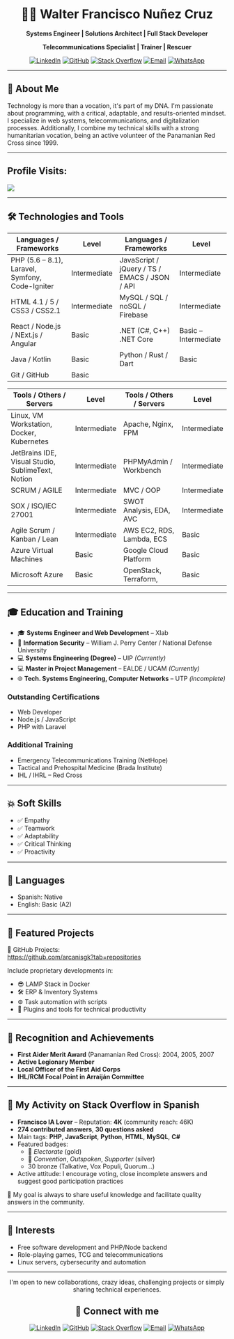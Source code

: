 <div align="center">

# 👨‍💻 Walter Francisco Nuñez Cruz

**Systems Engineer | Solutions Architect | Full Stack Developer**

**Telecommunications Specialist | Trainer | Rescuer**


[![LinkedIn](https://img.shields.io/badge/LinkedIn-Walter%20Nuñez-blue?style=for-the-badge&logo=linkedin)](https://www.linkedin.com/in/walter-francisco-n%C3%BA%C3%B1ez-cruz/)
[![GitHub](https://img.shields.io/badge/GitHub-wnunezc-181717?style=for-the-badge&logo=github)](https://github.com/wnunezc)
[![Stack Overflow](https://img.shields.io/badge/StackOverflow-%20Francisco%20IA%20Lover-FE7A16?style=for-the-badge&logo=stackoverflow)](https://es.stackoverflow.com/users/315134/francisco-ia-lover)
[![Email](https://img.shields.io/badge/Email-wnunez@lh--2.net-D14836?style=for-the-badge&logo=gmail)](mailto:wnunez@lh-2.net)
[![WhatsApp](https://img.shields.io/badge/WhatsApp-Chat%20With%20Me-25D366?style=for-the-badge&logo=whatsapp&logoColor=white)](https://wa.me/50766227744)



</div>


---

## 🧠 About Me

Technology is more than a vocation, it's part of my DNA. I'm passionate about programming, with a critical, adaptable, and results-oriented mindset. I specialize in web systems, telecommunications, and digitalization processes. Additionally, I combine my technical skills with a strong humanitarian vocation, being an active volunteer of the Panamanian Red Cross since 1999.

---

## Profile Visits:

<a href="https://u8views.com/github/wnunezc"><img src="https://u8views.com/api/v1/github/profiles/1207306/views/day-week-month-total-count.svg"></a>

---


## 🛠️ Technologies and Tools

<div align="center">

| Languages / Frameworks                               | Level           | Languages / Frameworks                               | Level           |
|------------------------------------------------------|------------------|------------------------------------------------------|------------------|
| PHP (5.6 – 8.1), Laravel, Symfony, Code-Igniter      | Intermediate     | JavaScript / jQuery / TS / EMACS / JSON / API        | Intermediate     |
| HTML 4.1 / 5 / CSS3 / CSS2.1                         | Intermediate     | MySQL / SQL / noSQL / Firebase                       | Intermediate     |
| React / Node.js / NExt.js / Angular                  | Basic            | .NET (C#, C++) .NET Core                             | Basic – Intermediate |
| Java / Kotlin                                        | Basic            | Python / Rust / Dart                                 | Basic            |
| Git / GitHub                                         | Basic            |  |            |

| Tools / Others / Servers                          | Level      | Tools / Others / Servers                          | Level      |
|---------------------------------------------------|------------|---------------------------------------------------|------------|
| Linux, VM Workstation, Docker, Kubernetes         | Intermediate | Apache, Nginx, FPM                                | Intermediate |
| JetBrains IDE, Visual Studio, SublimeText, Notion | Intermediate | PHPMyAdmin / Workbench                            | Intermediate |
| SCRUM / AGILE                                     | Intermediate | MVC / OOP                                         | Intermediate |
| SOX / ISO/IEC 27001                               | Intermediate | SWOT Analysis, EDA, AVC                           | Intermediate |
| Agile Scrum / Kanban / Lean                       | Intermediate | AWS EC2, RDS, Lambda, ECS                         | Basic      |
| Azure Virtual Machines                            | Basic      | Google Cloud Platform                             | Basic      |
| Microsoft Azure                                   | Basic      | OpenStack, Terraform,                             | Basic      |

</div>

---

## 🎓 Education and Training

- 🎓 **Systems Engineer and Web Development** – Xlab
- 🔐 **Information Security** – William J. Perry Center / National Defense University
- 💻 **Systems Engineering (Degree)** – UIP *(Currently)*
- 💻 **Master in Project Management** – EALDE / UCAM *(Currently)*
- 🌐 **Tech. Systems Engineering, Computer Networks** – UTP *(incomplete)*

### Outstanding Certifications
- Web Developer
- Node.js / JavaScript
- PHP with Laravel

### Additional Training
- Emergency Telecommunications Training (NetHope)
- Tactical and Prehospital Medicine (Brada Institute)
- IHL / IHRL – Red Cross

---

## 💥 Soft Skills

- ✅ Empathy
- ✅ Teamwork
- ✅ Adaptability
- ✅ Critical Thinking
- ✅ Proactivity


---

## 💬 Languages

- Spanish: Native
- English: Basic (A2)

---

## 🚀 Featured Projects

📸 GitHub Projects:  
https://github.com/arcanisgk?tab=repositories

Include proprietary developments in:
- 😎 LAMP Stack in Docker
- 🛠️ ERP & Inventory Systems
- ⚙️ Task automation with scripts
- 🧩 Plugins and tools for technical productivity

---

## 🏅 Recognition and Achievements

- **First Aider Merit Award** (Panamanian Red Cross): 2004, 2005, 2007
- **Active Legionary Member**
- **Local Officer of the First Aid Corps**
- **IHL/RCM Focal Point in Arraiján Committee**

---

## 💬 My Activity on Stack Overflow in Spanish

- **Francisco IA Lover** – Reputation: **4K** (community reach: 46K)
- **274 contributed answers**, **30 questions asked**
- Main tags: **PHP**, **JavaScript**, **Python**, **HTML**, **MySQL**, **C#**
- Featured badges:
    - 🥇 *Electorate* (gold)
    - 🥈 *Convention*, *Outspoken*, *Supporter* (silver)
    - 30 bronze (Talkative, Vox Populi, Quorum…)
- Active attitude: I encourage voting, close incomplete answers and suggest good participation practices

🎯 My goal is always to share useful knowledge and facilitate quality answers in the community.


---

## 📌 Interests

- Free software development and PHP/Node backend
- Role-playing games, TCG and telecommunications
- Linux servers, cybersecurity and automation

---

<div align="center">

I'm open to new collaborations, crazy ideas, challenging projects or simply sharing technical experiences.

## 📡 Connect with me

[![LinkedIn](https://img.shields.io/badge/LinkedIn-Walter%20Nuñez-blue?style=for-the-badge&logo=linkedin)](https://www.linkedin.com/in/walter-francisco-n%C3%BA%C3%B1ez-cruz/)
[![GitHub](https://img.shields.io/badge/GitHub-wnunezc-181717?style=for-the-badge&logo=github)](https://github.com/wnunezc)
[![Stack Overflow](https://img.shields.io/badge/StackOverflow-%20Francisco%20IA%20Lover-FE7A16?style=for-the-badge&logo=stackoverflow)](https://es.stackoverflow.com/users/315134/francisco-ia-lover)
[![Email](https://img.shields.io/badge/Email-wnunez@lh--2.net-D14836?style=for-the-badge&logo=gmail)](mailto:wnunez@lh-2.net)
[![WhatsApp](https://img.shields.io/badge/WhatsApp-Chat%20With%20Me-25D366?style=for-the-badge&logo=whatsapp&logoColor=white)](https://wa.me/50766227744)


</div>
